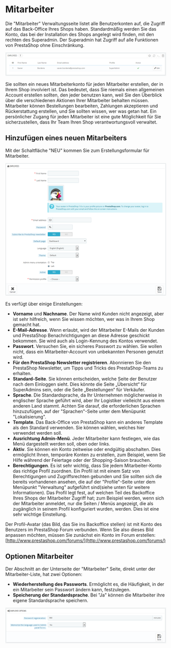 # Mitarbeiter

Die "Mitarbeiter" Verwaltungsseite listet alle Benutzerkonten auf, die Zugriff auf das Back-Office Ihres Shops haben. Standardmäßig werden Sie das Konto, das bei der Installation des Shops angelegt wird finden, mit den rechten des Superadmin. Der Superadmin hat Zugriff auf alle Funktionen von PrestaShop ohne Einschränkung.

![](../../../.gitbook/assets/43089945.png)

Sie sollten ein neues Mitarbeiterkonto für jeden Mitarbeiter erstellen, der in Ihrem Shop involviert ist. Das bedeutet, dass Sie niemals einen allgemeinen Account erstellen sollten, den jeder benutzen kann, weil Sie den Überblick über die verschiedenen Aktionen Ihrer Mitarbeiter behalten müssen. Mitarbeiter können Bestellungen bearbeiten, Zahlungen akzeptieren und Rückerstattung erstellen, und Sie sollten wissen, wer was getan hat. Ein persönlicher Zugang für jeden Mitarbeiter ist eine gute Möglichkeit für Sie sicherzustellen, dass Ihr Team Ihren Shop verantwortungsvoll verwaltet.

## Hinzufügen eines neuen Mitarbeiters <a href="#mitarbeiter-hinzufuegeneinesneuenmitarbeiters" id="mitarbeiter-hinzufuegeneinesneuenmitarbeiters"></a>

Mit der Schaltfläche "NEU" kommen Sie zum Erstellungsformular für Mitarbeiter.

![](../../../.gitbook/assets/43089946.png)

Es verfügt über einige Einstellungen:

* **Vorname** und **Nachname**. Der Name wird Kunden nicht angezeigt, aber ist sehr hilfreich, wenn Sie wissen möchten, wer was in Ihrem Shop gemacht hat.
* **E-Mail-Adresse**. Wenn erlaubt, wird der Mitarbeiter E-Mails der Kunden und PrestaShop Benachrichtigungen an diese Adresse geschickt bekommen. Sie wird auch als Login-Kennung des Kontos verwendet.
* **Passwort**. Versuchen Sie, ein sicheres Passwort zu wählen. Sie wollen nicht, dass ein Mitarbeiter-Account von unbekannten Personen genutzt wird.
* **Für den PrestaShop Newsletter registrieren**. Abonnieren Sie den PrestaShop Newsletter, um Tipps und Tricks des PrestaShop-Teams zu erhalten.
* **Standard-Seite**. Sie können entscheiden, welche Seite der Benutzer nach dem Einloggen sieht. Dies könnte die Seite „Übersicht“ für SuperAdmins  sein, oder die Seite „Bestellungen“ für Verkäufer.
* **Sprache**. Die Standardsprache, da Ihr Unternehmen möglicherweise in englischer Sprache geführt wird, aber Ihr Logistiker vielleicht aus einem anderen Land stammt. Achten Sie darauf, die erforderlichen Sprachen hinzuzufügen, auf der "Sprachen"-Seite unter dem Menüpunkt "Lokalisierung".
* **Template**. Das Back-Office von PrestaShop kann ein anderes Template als den Standard verwenden. Sie können wählen, welches hier verwendet werden soll.
* **Ausrichtung Admin-Menü**. Jeder Mitarbeiter kann festlegen, wie das Menü dargestellt werden soll, oben oder links.
* **Aktiv**. Sie können ein Konto zeitweise oder endgültig abschalten. Dies ermöglicht Ihnen, temporäre Konten zu erstellen, zum Beispiel, wenn Sie Hilfe während der Feiertage oder der Shopping-Saison brauchen.
* **Berechtigungen**. Es ist sehr wichtig, dass Sie jedem Mitarbeiter-Konto das richtige Profil zuordnen. Ein Profil ist mit einem Satz von Berechtigungen und Zugriffsrechten gebunden und Sie sollten sich die bereits vorhandenen ansehen, die auf der "Profile"-Seite unter dem Menüpunkt "Verwaltung" aufgeführt sind(siehe unten für weitere Informationen). Das Profil legt fest, auf welchen Teil des Backoffice Ihres Shops der Mitarbeiter Zugriff hat; zum Beispiel werden, wenn sich der Mitarbeiter anmeldet, nur die Seiten / Menüs angezeigt, die als zugänglich in seinem Profil konfiguriert wurden, werden. Dies ist eine sehr wichtige Einstellung.

Der Profil-Avatar (das Bild, das Sie ins Backoffice stellen) ist mit Konto des Benutzers im PrestaShop Forum verbunden. Wenn Sie also dieses Bild anpassen möchten, müssen Sie zunächst ein Konto im Forum erstellen: [http://www.prestashop.com/forums/](http://www.prestashop.com/forums/)

## Optionen Mitarbeiter <a href="#mitarbeiter-optionenmitarbeiter" id="mitarbeiter-optionenmitarbeiter"></a>

Der Abschnitt an der Unterseite der "Mitarbeiter" Seite, direkt unter der Mitarbeiter-Liste, hat zwei Optionen:

* **Wiederherstellung des Passworts**. Ermöglicht es, die Häufigkeit, in der ein Mitarbeiter sein Passwort ändern kann, festzulegen.
* **Speicherung der Standardsprache**. Bei "Ja" können die Mitarbeiter ihre eigene Standardsprache speichern.

![](../../../.gitbook/assets/43089948.png)
